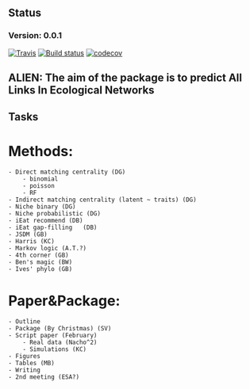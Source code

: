 Status
------

### Version: 0.0.1

[![Travis](https://travis-ci.org/TheoreticalEcosystemEcology/alienR.svg?branch=master)](https://travis-ci.org/TheoreticalEcosystemEcology/alienR)
[![Build
status](https://ci.appveyor.com/api/projects/status/sk3sbvusvcyy0at0?svg=true)](https://ci.appveyor.com/project/TheoreticalEcosystemEcology/alienR/build/1.0.7)
[![codecov](https://codecov.io/gh/TheoreticalEcosystemEcology/alienR/branch/master/graphs/badge.svg)](https://codecov.io/gh/KevCaz/recruitR)

ALIEN: The aim of the package is to predict All Links In Ecological Networks
----------------------------------------------------------------------------

Tasks
-----
# Methods:
    - Direct matching centrality (DG)
        - binomial
        - poisson
        - RF
    - Indirect matching centrality (latent ~ traits) (DG)
    - Niche binary (DG)
    - Niche probabilistic (DG)
    - iEat recommend (DB)
    - iEat gap-filling   (DB)  
    - JSDM (GB)
    - Harris (KC)
    - Markov logic (A.T.?)
    - 4th corner (GB)
    - Ben's magic (BW)
    - Ives' phylo (GB)

# Paper&Package:
    - Outline
    - Package (By Christmas) (SV)
    - Script paper (February)
        - Real data (Nacho^2)
        - Simulations (KC)
    - Figures
    - Tables (MB)
    - Writing
    - 2nd meeting (ESA?)
    
